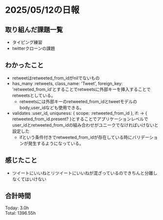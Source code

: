 # 2025/05/12の日報
## 取り組んだ課題一覧
* タイピング練習
* twitterクローンの課題
## わかったこと 
* retweetはretweeted_from_idがnilでないもの
* has_many :retweets, class_name: 'Tweet', foreign_key: 'retweeted_from_id'とすることでretweetsに外部キーを挿入することでretweetsとしている。
  * retweetsには外部キーのretweeted_from_idとtweetモデルのbody,user_idなども使用できる。
* validates :user_id, uniquness: { scope: :retweeted_from_id }, if: -> { retweeted_from_id.present? }とすることでアプリケーションレベルでuser_idとretweeted_from_idの組み合わせがユニークでなければいけないと設定した
  * ifという条件付きでretweeted_from_idが存在している時にバリデーションが発生するようになっている。
 
## 感じたこと
* ツイートにいいねとリツイートにいいねが混ざっているのできちんと分離しなくてはいけない
##  合計時間 
Today: 3.0h<br>
Total: 1396.55h
